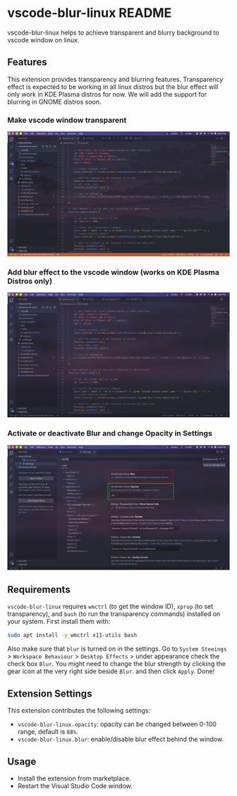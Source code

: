 # vscode-blur-linux README

vscode-blur-linux helps to achieve transparent and blurry background to vscode window on linux.


## Features

This extension provides transparency and blurring features. Transparency effect is expected to be
working in all linux distros but the blur effect will only work in KDE Plasma distros for now. We
will add the support for blurring in GNOME distros soon.

### Make vscode window transparent
![Make vscode window transparent](images/VSCode-Transparent-SS.png)

### Add blur effect to the vscode window (works on KDE Plasma Distros only)
![Add blur effect to the vscode window (works on KDE Plasma Distros only)](images/VSCode-Blur-SS.png)

### Activate or deactivate Blur and change Opacity in Settings
![Activate or deactivate Blur and change Opacity in Settings](images/VSCode-Settings-SS.png)

## Requirements

`vscode-blur-linux` requires `wmctrl` (to get the window ID), `xprop` (to set transparency), and `bash` (to run the transparency commands) installed on your system. First install them with:

``` bash
sudo apt install -y wmctrl x11-utils bash
```

Also make sure that `blur` is turned on in the settings.
Go to `System Steeings` > `Workspace Behaviour` > `Desktop Effects` > under appearance check the check box `Blur`.
You might need to change the blur strength by clicking the gear icon at the very right side beside `Blur`. and then click `Apply`.
Done!

## Extension Settings

This extension contributes the following settings:

* `vscode-blur-linux.opacity`: opacity can be changed between 0-100 range, default is `88%`.
* `vscode-blur-linux.blur`: enable/disable blur effect behind the window.

## Usage

- Install the extension from marketplace.
- Restart the Visual Studio Code window.


